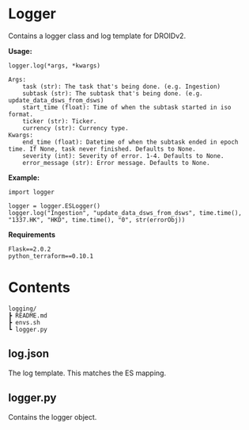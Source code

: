# Logger
Contains a logger class and log template for DROIDv2.

**Usage:**
```
logger.log(*args, *kwargs)

Args:
    task (str): The task that's being done. (e.g. Ingestion)
    subtask (str): The subtask that's being done. (e.g. update_data_dsws_from_dsws)
    start_time (float): Time of when the subtask started in iso format.
    ticker (str): Ticker.
    currency (str): Currency type.
Kwargs:
    end_time (float): Datetime of when the subtask ended in epoch time. If None, task never finished. Defaults to None.
    severity (int): Severity of error. 1-4. Defaults to None.
    error_message (str): Error message. Defaults to None.

```

**Example:**
```
import logger

logger = logger.ESLogger()
logger.log("Ingestion", "update_data_dsws_from_dsws", time.time(), "1337.HK", "HKD", time.time(), "0", str(errorObj))
```

**Requirements**
```
Flask==2.0.2
python_terraform==0.10.1
```

# Contents
```
logging/
┣ README.md
┣ envs.sh
┗ logger.py
```

## **log.json**
The log template. This matches the ES mapping. 

## **logger.py**
Contains the logger object.
